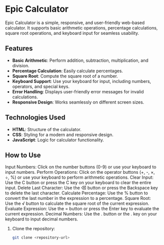 # Epic Calculator

Epic Calculator is a simple, responsive, and user-friendly web-based calculator. It supports basic arithmetic operations, percentage calculations, square root operations, and keyboard input for seamless usability.

## Features

- **Basic Arithmetic**: Perform addition, subtraction, multiplication, and division.
- **Percentage Calculation**: Easily calculate percentages.
- **Square Root**: Compute the square root of a number.
- **Keyboard Support**: Use your keyboard for input, including numbers, operators, and special keys.
- **Error Handling**: Displays user-friendly error messages for invalid calculations.
- **Responsive Design**: Works seamlessly on different screen sizes.

## Technologies Used

- **HTML**: Structure of the calculator.
- **CSS**: Styling for a modern and responsive design.
- **JavaScript**: Logic for calculator functionality.

## How to Use
Input Numbers: Click on the number buttons (0-9) or use your keyboard to input numbers.
Perform Operations: Click on the operator buttons (+, -, ×, ÷, %) or use your keyboard to perform arithmetic operations.
Clear Input: Use the C button or press the C key on your keyboard to clear the entire input.
Delete Last Character: Use the ⌫ button or press the Backspace key to delete the last character.
Calculate Percentage: Use the % button to convert the last number in the expression to a percentage.
Square Root: Use the √ button to calculate the square root of the current expression.
Evaluate Expression: Use the = button or press the Enter key to evaluate the current expression.
Decimal Numbers: Use the . button or the . key on your keyboard to input decimal numbers.

1. Clone the repository:
   ```bash
   git clone <repository-url>